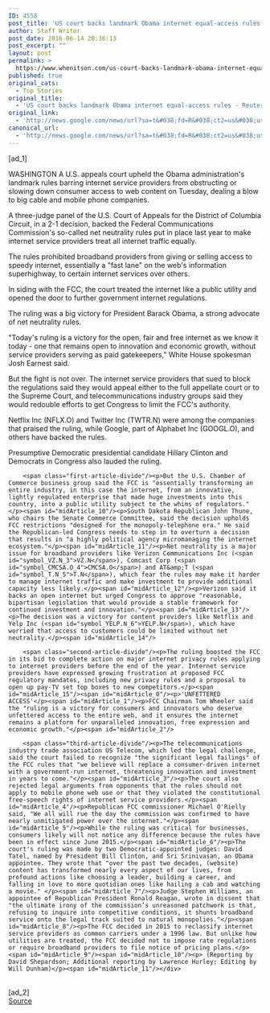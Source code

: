 ```yaml
---
ID: 4558
post_title: 'US court backs landmark Obama internet equal-access rules &#8211; Reuters'
author: Staff Writer
post_date: 2016-06-14 20:36:13
post_excerpt: ""
layout: post
permalink: >
  https://www.whenitson.com/us-court-backs-landmark-obama-internet-equal-access-rules-reuters/
published: true
original_cats:
  - Top Stories
original_title:
  - 'US court backs landmark Obama internet equal-access rules - Reuters'
original_link:
  - 'http://news.google.com/news/url?sa=t&#038;fd=R&#038;ct2=us&#038;usg=AFQjCNFQg5_NbvNBlUfVobyAwxpmlHqT6A&#038;clid=c3a7d30bb8a4878e06b80cf16b898331&#038;cid=52779133111693&#038;ei=b2pgV4jrE-n4wAGBtJnwDg&#038;url=http://www.reuters.com/article/us-usa-internet-idUSKCN0Z01RR'
canonical_url:
  - 'http://news.google.com/news/url?sa=t&#038;fd=R&#038;ct2=us&#038;usg=AFQjCNFQg5_NbvNBlUfVobyAwxpmlHqT6A&#038;clid=c3a7d30bb8a4878e06b80cf16b898331&#038;cid=52779133111693&#038;ei=b2pgV4jrE-n4wAGBtJnwDg&#038;url=http://www.reuters.com/article/us-usa-internet-idUSKCN0Z01RR'
---
```

 [ad_1]
<br><div id="articleText">
<span id="midArticle_start"/>

<span id="midArticle_0"/><span class="focusParagraph" readability="5"><p><span class="articleLocation">WASHINGTON</span> A U.S. appeals court upheld the Obama administration's landmark rules barring internet service providers from obstructing or slowing down consumer access to web content on Tuesday, dealing a blow to big cable and mobile phone companies.</p></span><span id="midArticle_1"/><p>A three-judge panel of the U.S. Court of Appeals for the District of Columbia Circuit, in a 2-1 decision, backed the Federal Communications Commission's so-called net neutrality rules put in place last year to make internet service providers treat all internet traffic equally.</p><span id="midArticle_2"/><p>The rules prohibited broadband providers from giving or selling access to speedy internet, essentially a "fast lane" on the web's information superhighway, to certain internet services over others.</p><span id="midArticle_3"/><p>In siding with the FCC, the court treated the internet like a public utility and opened the door to further government internet regulations.</p><span id="midArticle_4"/><p>The ruling was a big victory for President Barack Obama, a strong advocate of net neutrality rules.</p><span id="midArticle_5"/><p>"Today's ruling is a victory for the open, fair and free internet as we know it today - one that remains open to innovation and economic growth, without service providers serving as paid gatekeepers," White House spokesman Josh Earnest said.</p><span id="midArticle_6"/><p>But the fight is not over. The internet service providers that sued to block the regulations said they would appeal either to the full appellate court or to the Supreme Court, and telecommunications industry groups said they would redouble efforts to get Congress to limit the FCC's authority.</p><span id="midArticle_7"/><p>Netflix Inc (<span id="symbol_NFLX.O_0">NFLX.O</span>) and Twitter Inc (<span id="symbol_TWTR.N_1">TWTR.N</span>) were among the companies that praised the ruling, while Google, part of Alphabet Inc (<span id="symbol_GOOGL.O_2">GOOGL.O</span>), and others have backed the rules.</p><span id="midArticle_8"/><p>Presumptive Democratic presidential candidate Hillary Clinton and Democrats in Congress also lauded the ruling.</p><span id="midArticle_9"/>
        
        <span class="first-article-divide"/><p>But the U.S. Chamber of Commerce business group said the FCC is "essentially transforming an entire industry, in this case the internet, from an innovative, lightly regulated enterprise that made huge investments into this country, into a public utility subject to the whims of regulators."</p><span id="midArticle_10"/><p>South Dakota Republican John Thune, who chairs the Senate Commerce Committee, said the decision upholds FCC restrictions "designed for the monopoly-telephone era." He said the Republican-led Congress needs to step in to overturn a decision that results in "a highly political agency micromanaging the internet ecosystem."</p><span id="midArticle_11"/><p>Net neutrality is a major issue for broadband providers like Verizon Communications Inc (<span id="symbol_VZ.N_3">VZ.N</span>), Comcast Corp (<span id="symbol_CMCSA.O_4">CMCSA.O</span>) and AT&amp;T (<span id="symbol_T.N_5">T.N</span>), which fear the rules may make it harder to manage internet traffic and make investment to provide additional capacity less likely.</p><span id="midArticle_12"/><p>Verizon said it backs an open internet but urged Congress to approve "reasonable, bipartisan legislation that would provide a stable framework for continued investment and innovation."</p><span id="midArticle_13"/><p>The decision was a victory for content providers like Netflix and Yelp Inc (<span id="symbol_YELP.N_6">YELP.N</span>), which have worried that access to customers could be limited without net neutrality.</p><span id="midArticle_14"/>
        
        <span class="second-article-divide"/><p>The ruling boosted the FCC in its bid to complete action on major internet privacy rules applying to internet providers before the end of the year. Internet service providers have expressed growing frustration at proposed FCC regulatory mandates, including new privacy rules and a proposal to open up pay-TV set top boxes to new competitors.</p><span id="midArticle_15"/><span id="midArticle_0"/><p>'UNFETTERED ACCESS'</p><span id="midArticle_1"/><p>FCC Chairman Tom Wheeler said the "ruling is a victory for consumers and innovators who deserve unfettered access to the entire web, and it ensures the internet remains a platform for unparalleled innovation, free expression and economic growth."</p><span id="midArticle_2"/>
        
        <span class="third-article-divide"/><p>The telecommunications industry trade association US Telecom, which led the legal challenge, said the court failed to recognize "the significant legal failings" of the FCC rules that "we believe will replace a consumer-driven internet with a government-run internet, threatening innovation and investment in years to come."</p><span id="midArticle_3"/><p>The court also rejected legal arguments from opponents that the rules should not apply to mobile phone web use or that they violated the constitutional free-speech rights of internet service providers.</p><span id="midArticle_4"/><p>Republican FCC commissioner Michael O'Rielly said, "We all will rue the day the commission was confirmed to have nearly unmitigated power over the internet."</p><span id="midArticle_5"/><p>While the ruling was critical for businesses, consumers likely will not notice any difference because the rules have been in effect since June 2015.</p><span id="midArticle_6"/><p>The court's ruling was made by two Democratic-appointed judges: David Tatel, named by President Bill Clinton, and Sri Srinivasan, an Obama appointee. They wrote that "over the past two decades, (website) content has transformed nearly every aspect of our lives, from profound actions like choosing a leader, building a career, and falling in love to more quotidian ones like hailing a cab and watching a movie." </p><span id="midArticle_7"/><p>Judge Stephen Williams, an appointee of Republican President Ronald Reagan, wrote in dissent that "the ultimate irony of the commission’s unreasoned patchwork is that, refusing to inquire into competitive conditions, it shunts broadband service onto the legal track suited to natural monopolies."</p><span id="midArticle_8"/><p>The FCC decided in 2015 to reclassify internet service providers as common carriers under a 1996 law. But unlike how utilities are treated, the FCC decided not to impose rate regulations or require broadband providers to file notice of pricing plans.</p><span id="midArticle_9"/><span id="midArticle_10"/><p> (Reporting by David Shepardson; Additional reporting by Lawrence Hurley; Editing by Will Dunham)</p><span id="midArticle_11"/></div>
<br>[ad_2]
<br><a href="http://news.google.com/news/url?sa=t&#038;fd=R&#038;ct2=us&#038;usg=AFQjCNFQg5_NbvNBlUfVobyAwxpmlHqT6A&#038;clid=c3a7d30bb8a4878e06b80cf16b898331&#038;cid=52779133111693&#038;ei=b2pgV4jrE-n4wAGBtJnwDg&#038;url=http://www.reuters.com/article/us-usa-internet-idUSKCN0Z01RR">Source </a>